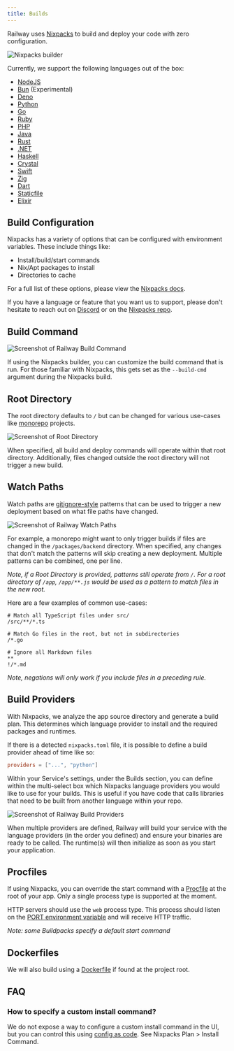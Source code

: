 ```yaml
---
title: Builds
---
```


Railway uses [Nixpacks](https://nixpacks.com) to build and deploy your code with
zero configuration.

<Image
src="https://res.cloudinary.com/railway/image/upload/v1664564851/docs/nixpacks-builder_k1fmlp.png"
alt="Nixpacks builder"
layout="responsive"
width={1158} height={338} quality={80} />

Currently, we support the following languages out of the box:
- [NodeJS](https://nixpacks.com/docs/providers/node)
- [Bun](https://nixpacks.com/docs/providers/node#bun-support) (Experimental)
- [Deno](https://nixpacks.com/docs/providers/deno)
- [Python](https://nixpacks.com/docs/providers/python)
- [Go](https://nixpacks.com/docs/providers/go)
- [Ruby](https://nixpacks.com/docs/providers/ruby)
- [PHP](https://nixpacks.com/docs/providers/php)
- [Java](https://nixpacks.com/docs/providers/java)
- [Rust](https://nixpacks.com/docs/providers/rust)
- [.NET](https://nixpacks.com/docs/providers/csharp)
- [Haskell](https://nixpacks.com/docs/providers/haskell)
- [Crystal](https://nixpacks.com/docs/providers/crystal)
- [Swift](https://nixpacks.com/docs/providers/swift)
- [Zig](https://nixpacks.com/docs/providers/zig-lang)
- [Dart](https://nixpacks.com/docs/providers/dart)
- [Staticfile](https://nixpacks.com/docs/providers/staticfile)
- [Elixir](https://nixpacks.com/docs/providers/elixir)

## Build Configuration

Nixpacks has a variety of options that can be configured with environment variables. These include things like:
- Install/build/start commands
- Nix/Apt packages to install
- Directories to cache

For a full list of these options, please view the [Nixpacks docs](https://nixpacks.com/docs/guides/configuring-builds).

If you have a language or feature that you want us to support, please don't hesitate to
reach out on [Discord](https://discord.gg/xAm2w6g) or on the [Nixpacks repo](https://github.com/railwayapp/nixpacks/discussions/245).

## Build Command

<Image
src="https://res.cloudinary.com/railway/image/upload/v1664564851/docs/build-command_vhuify.png"
alt="Screenshot of Railway Build Command"
layout="responsive"
width={745} height={238} quality={80} />

If using the Nixpacks builder, you can customize the build command that is run. For those familiar with Nixpacks, this gets set as the `--build-cmd` argument during the Nixpacks build.


## Root Directory

The root directory defaults to `/` but can be changed for various use-cases like
[monorepo](/deploy/monorepo) projects. 

<Image
src="https://res.cloudinary.com/railway/image/upload/v1664565164/docs/root-directory_nczles.png"
alt="Screenshot of Root Directory"
layout="responsive"
width={1190} height={400} quality={80} />

When specified, all build and deploy
commands will operate within that root directory. Additionally, files changed
outside the root directory will not trigger a new build.


## Watch Paths

Watch paths are
[gitignore-style](https://git-scm.com/docs/gitignore#_pattern_format) patterns
that can be used to trigger a new deployment based on what file paths have
changed. 

<Image
src="https://res.cloudinary.com/railway/image/upload/v1664565164/docs/watch-paths_l4xozt.png"
alt="Screenshot of Railway Watch Paths"
layout="responsive"
width={1158} height={444} quality={80} />

For example, a monorepo might want to only trigger builds if files are
changed in the `/packages/backend` directory. When specified, any changes that
don't match the patterns will skip creating a new deployment. Multiple patterns
can be combined, one per line.

_Note, if a Root Directory is provided, patterns still operate from `/`. For a root directory of `/app`, `/app/**.js` would be used as a pattern to match files in the new root._

Here are a few examples of common use-cases:
```gitignore
# Match all TypeScript files under src/
/src/**/*.ts
```
```gitignore
# Match Go files in the root, but not in subdirectories
/*.go
```
```gitignore
# Ignore all Markdown files
**
!/*.md
```

_Note, negations will only work if you include files in a preceding rule._


## Build Providers

<PriorityBoardingBanner />

With Nixpacks, we analyze the app source directory and generate a build plan. This determines which language provider to install and the required packages and runtimes.

If there is a detected `nixpacks.toml` file, it is possible to define a build provider ahead of time like so:
```toml
providers = ["...", "python"]
```

Within your Service's settings, under the Builds section, you can define within the multi-select box which Nixpacks language providers you would like to use for your builds. This is useful if you have code that calls libraries that need to be built from another language within your repo.

<Image
src="https://res.cloudinary.com/railway/image/upload/v1668662436/docs/multi-providers_lrxdbp.png"
alt="Screenshot of Railway Build Providers"
layout="responsive"
width={745} height={238} quality={80} />

When multiple providers are defined, Railway will build your service with the language providers (in the order you defined) and ensure your binaries are ready to be called. The runtime(s) will then initialize as soon as you start your application.

## Procfiles

If using Nixpacks, you can override the start command with a [Procfile](https://nixpacks.com/docs/configuration/procfile) at the root of your app. Only a single process type is supported at the moment.

HTTP servers should use the `web` process type. This process should listen on
the [PORT environment variable](/deploy/railway-up#port-variable) and will receive
HTTP traffic.

_Note: some Buildpacks specify a default start command_

## Dockerfiles

We will also build using a [Dockerfile](/deploy/dockerfiles) if found at the project root.

## FAQ

### How to specify a custom install command?

We do not expose a way to configure a custom install command in the UI, but you can control this using [config as code](/deploy/config-as-code#install-command).  See Nixpacks Plan > Install Command.
